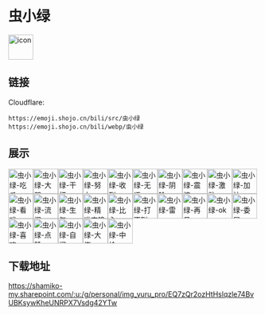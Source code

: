# 虫小绿
<img src="https://emoji.shojo.cn/bili/src/虫小绿/icon.png" width="50" height="50" alt="icon">

## 链接
Cloudflare:
```
https://emoji.shojo.cn/bili/src/虫小绿
https://emoji.shojo.cn/bili/webp/虫小绿
```
## 展示
<img src="https://emoji.shojo.cn/bili/src/虫小绿/虫小绿-吃瓜.png" width="50" height="50" alt="虫小绿-吃瓜"><img src="https://emoji.shojo.cn/bili/src/虫小绿/虫小绿-大哭.png" width="50" height="50" alt="虫小绿-大哭"><img src="https://emoji.shojo.cn/bili/src/虫小绿/虫小绿-干杯.png" width="50" height="50" alt="虫小绿-干杯"><img src="https://emoji.shojo.cn/bili/src/虫小绿/虫小绿-努力.png" width="50" height="50" alt="虫小绿-努力"><img src="https://emoji.shojo.cn/bili/src/虫小绿/虫小绿-收到.png" width="50" height="50" alt="虫小绿-收到"><img src="https://emoji.shojo.cn/bili/src/虫小绿/虫小绿-无语.png" width="50" height="50" alt="虫小绿-无语"><img src="https://emoji.shojo.cn/bili/src/虫小绿/虫小绿-阴险.png" width="50" height="50" alt="虫小绿-阴险"><img src="https://emoji.shojo.cn/bili/src/虫小绿/虫小绿-震惊.png" width="50" height="50" alt="虫小绿-震惊"><img src="https://emoji.shojo.cn/bili/src/虫小绿/虫小绿-激动.png" width="50" height="50" alt="虫小绿-激动"><img src="https://emoji.shojo.cn/bili/src/虫小绿/虫小绿-加油.png" width="50" height="50" alt="虫小绿-加油"><img src="https://emoji.shojo.cn/bili/src/虫小绿/虫小绿-看戏.png" width="50" height="50" alt="虫小绿-看戏"><img src="https://emoji.shojo.cn/bili/src/虫小绿/虫小绿-流泪.png" width="50" height="50" alt="虫小绿-流泪"><img src="https://emoji.shojo.cn/bili/src/虫小绿/虫小绿-生气.png" width="50" height="50" alt="虫小绿-生气"><img src="https://emoji.shojo.cn/bili/src/虫小绿/虫小绿-精准空降.png" width="50" height="50" alt="虫小绿-精准空降"><img src="https://emoji.shojo.cn/bili/src/虫小绿/虫小绿-比心.png" width="50" height="50" alt="虫小绿-比心"><img src="https://emoji.shojo.cn/bili/src/虫小绿/虫小绿-打不到.png" width="50" height="50" alt="虫小绿-打不到"><img src="https://emoji.shojo.cn/bili/src/虫小绿/虫小绿-雷.png" width="50" height="50" alt="虫小绿-雷"><img src="https://emoji.shojo.cn/bili/src/虫小绿/虫小绿-再见.png" width="50" height="50" alt="虫小绿-再见"><img src="https://emoji.shojo.cn/bili/src/虫小绿/虫小绿-ok.png" width="50" height="50" alt="虫小绿-ok"><img src="https://emoji.shojo.cn/bili/src/虫小绿/虫小绿-委屈.png" width="50" height="50" alt="虫小绿-委屈"><img src="https://emoji.shojo.cn/bili/src/虫小绿/虫小绿-喜欢.png" width="50" height="50" alt="虫小绿-喜欢"><img src="https://emoji.shojo.cn/bili/src/虫小绿/虫小绿-点赞.png" width="50" height="50" alt="虫小绿-点赞"><img src="https://emoji.shojo.cn/bili/src/虫小绿/虫小绿-自闭.png" width="50" height="50" alt="虫小绿-自闭"><img src="https://emoji.shojo.cn/bili/src/虫小绿/虫小绿-大佬.png" width="50" height="50" alt="虫小绿-大佬"><img src="https://emoji.shojo.cn/bili/src/虫小绿/虫小绿-中枪.png" width="50" height="50" alt="虫小绿-中枪">

## 下载地址

https://shamiko-my.sharepoint.com/:u:/g/personal/img_yuru_pro/EQ7zQr2ozHtHslqzle74BvUBKsywKheUNRPX7Vsdg42YTw